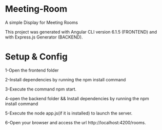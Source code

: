 # Meeting-Room

A simple Display for Meeting Rooms

This project was generated with Angular CLI version 6.1.5 (FRONTEND) and with Express.js Generator (BACKEND).

# Setup & Config

1-Open the frontend folder

2-Install dependencies by running the npm install command

3-Execute the command npm start.

4-open the backend folder && Install dependencies by running the npm install command 

5-Execute the node app.js(if it is installed) to launch the server.

6-Open your browser and access the url http://localhost:4200/rooms.
